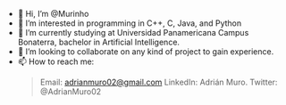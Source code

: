 - 👋 Hi, I’m @Murinho
- 👀 I’m interested in programming in C++, C, Java, and Python
- 🌱 I’m currently studying at Universidad Panamericana Campus Bonaterra, bachelor in Artificial Intelligence.
- 💞️ I’m looking to collaborate on any kind of project to gain experience.
- 📫 How to reach me:
     > Email: adrianmuro02@gmail.com
     > LinkedIn: Adrián Muro.
     > Twitter: @AdrianMuro02

<!---
Murinho/Murinho is a ✨ special ✨ repository because its `README.md` (this file) appears on your GitHub profile.
You can click the Preview link to take a look at your changes.
--->
